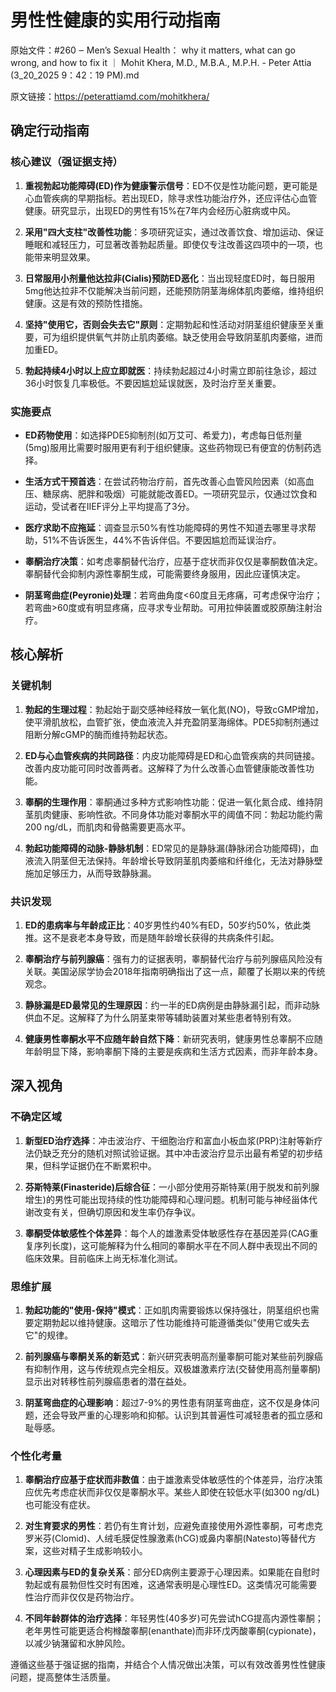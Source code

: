 # 男性性健康的实用行动指南

原始文件：#260 ‒ Men’s Sexual Health： why it matters, what can go wrong, and how to fix it ｜ Mohit Khera, M.D., M.B.A., M.P.H. - Peter Attia (3_20_2025 9：42：19 PM).md

原文链接：https://peterattiamd.com/mohitkhera/

## 确定行动指南

### 核心建议（强证据支持）

1. **重视勃起功能障碍(ED)作为健康警示信号**：ED不仅是性功能问题，更可能是心血管疾病的早期指标。若出现ED，除寻求性功能治疗外，还应评估心血管健康。研究显示，出现ED的男性有15%在7年内会经历心脏病或中风。

2. **采用"四大支柱"改善性功能**：多项研究证实，通过改善饮食、增加运动、保证睡眠和减轻压力，可显著改善勃起质量。即使仅专注改善这四项中的一项，也能带来明显效果。

3. **日常服用小剂量他达拉非(Cialis)预防ED恶化**：当出现轻度ED时，每日服用5mg他达拉非不仅能解决当前问题，还能预防阴茎海绵体肌肉萎缩，维持组织健康。这是有效的预防性措施。

4. **坚持"使用它，否则会失去它"原则**：定期勃起和性活动对阴茎组织健康至关重要，可为组织提供氧气并防止肌肉萎缩。缺乏使用会导致阴茎肌肉萎缩，进而加重ED。

5. **勃起持续4小时以上应立即就医**：持续勃起超过4小时需立即前往急诊，超过36小时恢复几率极低。不要因尴尬延误就医，及时治疗至关重要。

### 实施要点

- **ED药物使用**：如选择PDE5抑制剂(如万艾可、希爱力)，考虑每日低剂量(5mg)服用比需要时服用更有利于组织健康。这些药物现已有便宜的仿制药选择。

- **生活方式干预首选**：在尝试药物治疗前，首先改善心血管风险因素（如高血压、糖尿病、肥胖和吸烟）可能就能改善ED。一项研究显示，仅通过饮食和运动，受试者在IIEF评分上平均提高了3分。

- **医疗求助不应拖延**：调查显示50%有性功能障碍的男性不知道去哪里寻求帮助，51%不告诉医生，44%不告诉伴侣。不要因尴尬而延误治疗。

- **睾酮治疗决策**：如考虑睾酮替代治疗，应基于症状而非仅仅是睾酮数值决定。睾酮替代会抑制内源性睾酮生成，可能需要终身服用，因此应谨慎决定。

- **阴茎弯曲症(Peyronie)处理**：若弯曲角度<60度且无疼痛，可考虑保守治疗；若弯曲>60度或有明显疼痛，应寻求专业帮助。可用拉伸装置或胶原酶注射治疗。

## 核心解析

### 关键机制

1. **勃起的生理过程**：勃起始于副交感神经释放一氧化氮(NO)，导致cGMP增加，使平滑肌放松，血管扩张，使血液流入并充盈阴茎海绵体。PDE5抑制剂通过阻断分解cGMP的酶而维持勃起状态。

2. **ED与心血管疾病的共同路径**：内皮功能障碍是ED和心血管疾病的共同链接。改善内皮功能可同时改善两者。这解释了为什么改善心血管健康能改善性功能。

3. **睾酮的生理作用**：睾酮通过多种方式影响性功能：促进一氧化氮合成、维持阴茎肌肉健康、影响性欲。不同身体功能对睾酮水平的阈值不同：勃起功能约需200 ng/dL，而肌肉和骨骼需要更高水平。

4. **勃起功能障碍的动脉-静脉机制**：ED常见的是静脉漏(静脉闭合功能障碍)，血液流入阴茎但无法保持。年龄增长导致阴茎肌肉萎缩和纤维化，无法对静脉壁施加足够压力，从而导致静脉漏。

### 共识发现

1. **ED的患病率与年龄成正比**：40岁男性约40%有ED，50岁约50%，依此类推。这不是衰老本身导致，而是随年龄增长获得的共病条件引起。

2. **睾酮治疗与前列腺癌**：强有力的证据表明，睾酮替代治疗与前列腺癌风险没有关联。美国泌尿学协会2018年指南明确指出了这一点，颠覆了长期以来的传统观念。

3. **静脉漏是ED最常见的生理原因**：约一半的ED病例是由静脉漏引起，而非动脉供血不足。这解释了为什么阴茎束带等辅助装置对某些患者特别有效。

4. **健康男性睾酮水平不应随年龄自然下降**：新研究表明，健康男性总睾酮不应随年龄明显下降，影响睾酮下降的主要是疾病和生活方式因素，而非年龄本身。

## 深入视角

### 不确定区域

1. **新型ED治疗选择**：冲击波治疗、干细胞治疗和富血小板血浆(PRP)注射等新疗法仍缺乏充分的随机对照试验证据。其中冲击波治疗显示出最有希望的初步结果，但科学证据仍在不断累积中。

2. **芬斯特莱(Finasteride)后综合征**：一小部分使用芬斯特莱(用于脱发和前列腺增生)的男性可能出现持续的性功能障碍和心理问题。机制可能与神经甾体代谢改变有关，但确切原因和发生率仍存争议。

3. **睾酮受体敏感性个体差异**：每个人的雄激素受体敏感性存在基因差异(CAG重复序列长度)，这可能解释为什么相同的睾酮水平在不同人群中表现出不同的临床效果。目前临床上尚无标准化测试。

### 思维扩展

1. **勃起功能的"使用-保持"模式**：正如肌肉需要锻炼以保持强壮，阴茎组织也需要定期勃起以维持健康。这暗示了性功能维持可能遵循类似"使用它或失去它"的规律。

2. **前列腺癌与睾酮关系的新范式**：新兴研究表明高剂量睾酮可能对某些前列腺癌有抑制作用，这与传统观点完全相反。双极雄激素疗法(交替使用高剂量睾酮)显示出对转移性前列腺癌患者的潜在益处。

3. **阴茎弯曲症的心理影响**：超过7-9%的男性患有阴茎弯曲症，这不仅是身体问题，还会导致严重的心理影响和抑郁。认识到其普遍性可减轻患者的孤立感和耻辱感。

### 个性化考量

1. **睾酮治疗应基于症状而非数值**：由于雄激素受体敏感性的个体差异，治疗决策应优先考虑症状而非仅仅是睾酮水平。某些人即使在较低水平(如300 ng/dL)也可能没有症状。

2. **对生育要求的男性**：若仍有生育计划，应避免直接使用外源性睾酮，可考虑克罗米芬(Clomid)、人绒毛膜促性腺激素(hCG)或鼻内睾酮(Natesto)等替代方案，这些对精子生成影响较小。

3. **心理因素与ED的复杂关系**：部分ED病例主要源于心理因素。如果能在自慰时勃起或有晨勃但性交时有困难，这通常表明是心理性ED。这类情况可能需要性治疗而非仅仅是药物治疗。

4. **不同年龄群体的治疗选择**：年轻男性(40多岁)可先尝试hCG提高内源性睾酮；老年男性可能更适合枸橼酸睾酮(enanthate)而非环戊丙酸睾酮(cypionate)，以减少钠潴留和水肿风险。

遵循这些基于强证据的指南，并结合个人情况做出决策，可以有效改善男性性健康问题，提高整体生活质量。